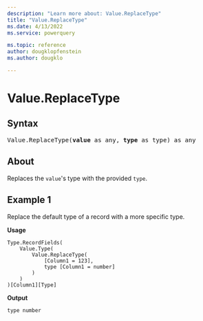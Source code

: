 ```yaml
---
description: "Learn more about: Value.ReplaceType"
title: "Value.ReplaceType"
ms.date: 4/13/2022
ms.service: powerquery

ms.topic: reference
author: dougklopfenstein
ms.author: dougklo

---
```

# Value.ReplaceType

## Syntax

<pre>
Value.ReplaceType(<b>value</b> as any, <b>type</b> as type) as any
</pre>
  
## About

Replaces the `value`'s type with the provided `type`.

## Example 1

Replace the default type of a record with a more specific type.

**Usage**

```powerquery-m
Type.RecordFields(
    Value.Type(
        Value.ReplaceType(
            [Column1 = 123],
            type [Column1 = number]
        )
    )
)[Column1][Type]
```

**Output**

`type number`
